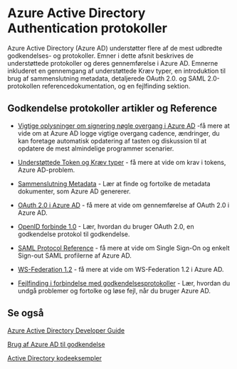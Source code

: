 <properties
   pageTitle="Azure Active Directory Authentication protokoller | Microsoft Azure"
   description="En oversigt over de godkendelsesprotokoller, der understøttes af Azure Active Directory (AD)"
   documentationCenter="dev-center-name"
   authors="bryanla"
   services="active-directory"
   manager="mbaldwin"
   editor=""/>

<tags
   ms.service="active-directory"
   ms.devlang="na"
   ms.topic="article"
   ms.tgt_pltfrm="na"
   ms.workload="identity"
   ms.date="09/16/2016"
   ms.author="mbaldwin"/>

# <a name="azure-active-directory-authentication-protocols"></a>Azure Active Directory Authentication protokoller

Azure Active Directory (Azure AD) understøtter flere af de mest udbredte godkendelses- og protokoller. Emner i dette afsnit beskrives de understøttede protokoller og deres gennemførelse i Azure AD. Emnerne inkluderet en gennemgang af understøttede Kræv typer, en introduktion til brug af sammenslutning metadata, detaljerede OAuth 2.0. og SAML 2.0-protokollen referencedokumentation, og en fejlfinding sektion.

## <a name="authentication-protocols-articles-and-reference"></a>Godkendelse protokoller artikler og Reference

- [Vigtige oplysninger om signering nøgle overgang i Azure AD](active-directory-signing-key-rollover.md) -få mere at vide om at Azure AD logge vigtige overgang cadence, ændringer, du kan foretage automatisk opdatering af tasten og diskussion til at opdatere de mest almindelige programmer scenarier.


- [Understøttede Token og Kræv typer](active-directory-token-and-claims.md) - få mere at vide om krav i tokens, Azure AD-problem.


- [Sammenslutning Metadata](https://msdn.microsoft.com/library/azure/dn195592.aspx) - Lær at finde og fortolke de metadata dokumenter, som Azure AD genererer.


- [OAuth 2.0 i Azure AD](https://msdn.microsoft.com/library/azure/dn645545.aspx) - få mere at vide om gennemførelse af OAuth 2.0 i Azure AD.


- [OpenID forbinde 1.0](https://msdn.microsoft.com/library/azure/dn645541.aspx) - Lær, hvordan du bruger OAuth 2.0, en godkendelse protokol til godkendelse.


- [SAML Protocol Reference](https://msdn.microsoft.com/library/azure/dn195591.aspx) - få mere at vide om Single Sign-On og enkelt Sign-out SAML profilerne af Azure AD.


- [WS-Federation 1.2](https://msdn.microsoft.com/library/azure/dn903702.aspx) - få mere at vide om WS-Federation 1.2 i Azure AD.


- [Fejlfinding i forbindelse med godkendelsesprotokoller](https://msdn.microsoft.com/library/azure/dn195584.aspx) - Lær, hvordan du undgå problemer og fortolke og løse fejl, når du bruger Azure AD.



## <a name="see-also"></a>Se også

[Azure Active Directory Developer Guide](active-directory-developers-guide.md)

[Brug af Azure AD til godkendelse](../app-service-web/web-sites-authentication-authorization.md)

[Active Directory kodeeksempler](active-directory-code-samples.md)
